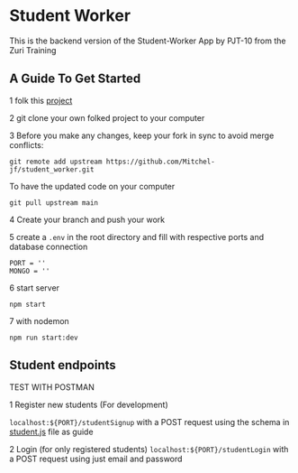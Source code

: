 # Student Worker
This is the backend version of the Student-Worker App by PJT-10 from the Zuri Training

## A Guide To Get Started
1 folk this [project](https://github.com/Mitchel-jf/student_worker/)

2 git clone your own folked project to your computer

3 Before you make any changes, keep your fork in sync to avoid merge conflicts:
```
git remote add upstream https://github.com/Mitchel-jf/student_worker.git
```
To have the updated code on your computer 
```
git pull upstream main
```
4 Create your branch and push your work

5 create a `.env` in the root directory and fill with respective ports and database connection
```
PORT = ''
MONGO = ''
```
6 start server 
```
npm start
```
7 with nodemon
```
npm run start:dev
```

## Student endpoints

TEST WITH POSTMAN

1 Register new students (For development)

`localhost:${PORT}/studentSignup` with a POST request using the schema in [student.js](https://github.com/Mitchel-jf/student_worker/blob/main/src/models/student.js) file as guide


2 Login (for only registered students)
`localhost:${PORT}/studentLogin` with a POST request using just email and password


